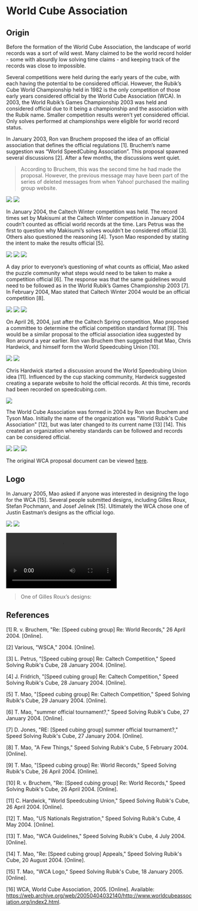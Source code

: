 # World Cube Association

## Origin

Before the formation of the World Cube Association, the landscape of world records was a sort of wild west. Many claimed to be the world record holder - some with absurdly low solving time claims - and keeping track of the records was close to impossible.

Several competitions were held during the early years of the cube, with each having the potential to be considered official. However, the Rubik’s Cube World Championship held in 1982 is the only competition of those early years considered official by the World Cube Association (WCA). In 2003, the World Rubik’s Games Championship 2003 was held and considered official due to it being a championship and the association with the Rubik name. Smaller competition results weren’t yet considered official. Only solves performed at championships were eligible for world record status.

In January 2003, Ron van Bruchem proposed the idea of an official association that defines the official regulations [1]. Bruchem’s name suggestion was “World SpeedCubing Association”. This proposal spawned several discussions [2]. After a few months, the discussions went quiet.

> According to Bruchem, this was the second time he had made the proposal. However, the previous message may have been part of the series of deleted messages from when Yahoo! purchased the mailing group website.

![](img/WCA/Bruchem2.png)
![](img/WCA/WSCA.png)

In January 2004, the Caltech Winter competition was held. The record times set by Makisumi at the Caltech Winter competition in January 2004 coudn’t counted as official world records at the time. Lars Petrus was the first to question why Makisumi’s solves wouldn’t be considered official [3]. Others also questioned the reasoning [4]. Tyson Mao responded by stating the intent to make the results official [5].

![](img/WCA/Petrus1.png)
![](img/WCA/Fridrich1.png)
![](img/WCA/Mao4.png)

A day prior to everyone’s questioning of what counts as official, Mao asked the puzzle community what steps would need to be taken to make a competition official [6]. The response was that the same guidelines would need to be followed as in the World Rubik’s Games Championship 2003 [7]. In February 2004, Mao stated that Caltech Winter 2004 would be an official competition [8].

![](img/WCA/Mao5.png)
![](img/WCA/Jones1.png)
![](img/WCA/Mao6.png)

On April 26, 2004, just after the Caltech Spring competition, Mao proposed a committee to determine the official competition standard format [9]. This would be a similar proposal to the official association idea suggested by Ron around a year earlier. Ron van Bruchem then suggested that Mao, Chris Hardwick, and himself form the World Speedcubing Union [10].

![](img/WCA/Mao7.png)
![](img/WCA/Bruchem1.png)

Chris Hardwick started a discussion around the World Speedcubing Union idea [11]. Influenced by the cup stacking community, Hardwick suggested creating a separate website to hold the official records. At this time, records had been recorded on speedcubing.com.

![](img/WCA/Hardwick1.png)

The World Cube Association was formed in 2004 by Ron van Bruchem and Tyson Mao. Initially the name of the organization was "World Rubik's Cube Association" [12], but was later changed to its current name [13] [14]. This created an organization whereby standards can be followed and records can be considered official.

![](img/WCA/Mao1.png)
![](img/WCA/Mao2.png)
![](img/WCA/Mao3.png)

The original WCA proposal document can be viewed <a href="/archive/wca.htm">here</a>.

## Logo

In January 2005, Mao asked if anyone was interested in designing the logo for the WCA [15]. Several people submitted designs, including Gilles Roux, Stefan Pochmann, and Josef Jelinek [15]. Ultimately the WCA chose one of Justin Eastman’s designs as the official logo.

![](img/WCA/Logo1.png)
![](img/WCA/Logo2.gif)

<VIDEO>
<SOURCE SRC="wcb4.avi" TYPE="video/avi">
</VIDEO>

> One of Gilles Roux’s designs:

## References

[1] R. v. Bruchem, "Re: [Speed cubing group] Re: World Records," 26 April 2004. [Online]. 

[2] Various, "WSCA," 2004. [Online]. 

[3] L. Petrus, "[Speed cubing group] Re: Caltech Competition," Speed Solving Rubik's Cube, 28 January 2004. [Online]. 

[4] J. Fridrich, "[Speed cubing group] Re: Caltech Competition," Speed Solving Rubik's Cube, 28 January 2004. [Online]. 

[5] T. Mao, "[Speed cubing group] Re: Caltech Competition," Speed Solving Rubik's Cube, 29 January 2004. [Online]. 

[6] T. Mao, "summer official tournament?," Speed Solving Rubik's Cube, 27 January 2004. [Online]. 

[7] D. Jones, "RE: [Speed cubing group] summer official tournament?," Speed Solving Rubik's Cube, 27 January 2004. [Online]. 

[8] T. Mao, "A Few Things," Speed Solving Rubik's Cube, 5 February 2004. [Online]. 

[9] T. Mao, "[Speed cubing group] Re: World Records," Speed Solving Rubik's Cube, 26 April 2004. [Online]. 

[10] R. v. Bruchem, "Re: [Speed cubing group] Re: World Records," Speed Solving Rubik's Cube, 26 April 2004. [Online]. 

[11] C. Hardwick, "World Speedcubing Union," Speed Solving Rubik's Cube, 26 April 2004. [Online]. 

[12] T. Mao, "US Nationals Registration," Speed Solving Rubik's Cube, 4 May 2004. [Online]. 

[13] T. Mao, "WCA Guidelines," Speed Solving Rubik's Cube, 4 July 2004. [Online]. 

[14] T. Mao, "Re: [Speed cubing group] Appeals," Speed Solving Rubik's Cube, 20 August 2004. [Online]. 

[15] T. Mao, "WCA Logo," Speed Solving Rubik's Cube, 18 January 2005. [Online]. 

[16] WCA, World Cube Association, 2005. [Online]. Available: https://web.archive.org/web/20050404032140/http://www.worldcubeassociation.org/index2.html.